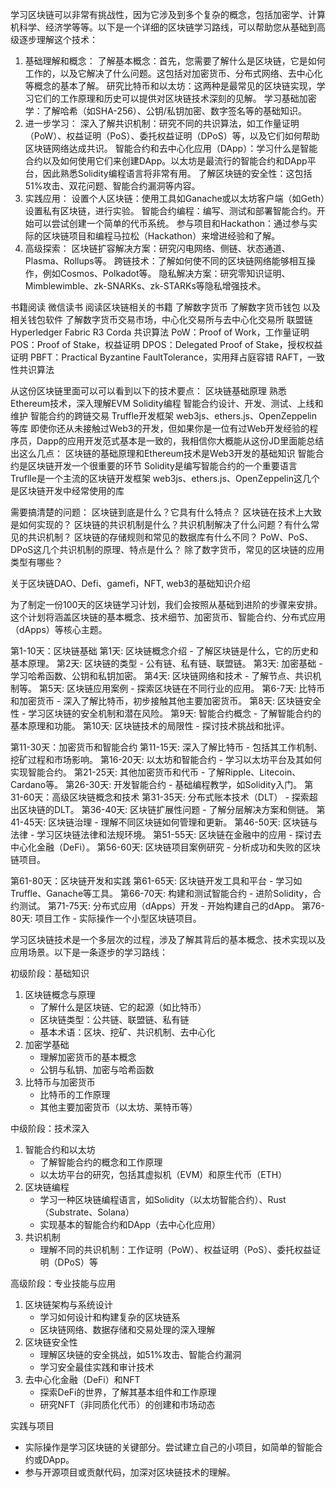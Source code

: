 学习区块链可以非常有挑战性，因为它涉及到多个复杂的概念，包括加密学、计算机科学、经济学等等。以下是一个详细的区块链学习路线，可以帮助您从基础到高级逐步理解这个技术：
1. 基础理解和概念：
了解基本概念：首先，您需要了解什么是区块链，它是如何工作的，以及它解决了什么问题。这包括对加密货币、分布式网络、去中心化等概念的基本了解。
研究比特币和以太坊：这两种是最常见的区块链实现，学习它们的工作原理和历史可以提供对区块链技术深刻的见解。
学习基础加密学：了解哈希（如SHA-256）、公钥/私钥加密、数字签名等的基础知识。
2. 进一步学习：
深入了解共识机制：研究不同的共识算法，如工作量证明（PoW）、权益证明（PoS）、委托权益证明（DPoS）等，以及它们如何帮助区块链网络达成共识。
智能合约和去中心化应用（DApp）：学习什么是智能合约以及如何使用它们来创建DApp。以太坊是最流行的智能合约和DApp平台，因此熟悉Solidity编程语言将非常有用。
了解区块链的安全性：这包括51%攻击、双花问题、智能合约漏洞等内容。
3. 实践应用：
设置个人区块链：使用工具如Ganache或以太坊客户端（如Geth）设置私有区块链，进行实验。
智能合约编程：编写、测试和部署智能合约。开始可以尝试创建一个简单的代币系统。
参与项目和Hackathon：通过参与实际的区块链项目和编程马拉松（Hackathon）来增进经验和了解。
4. 高级探索：
区块链扩容解决方案：研究闪电网络、侧链、状态通道、Plasma、Rollups等。
跨链技术：了解如何使不同的区块链网络能够相互操作，例如Cosmos、Polkadot等。
隐私解决方案：研究零知识证明、Mimblewimble、zk-SNARKs、zk-STARKs等隐私增强技术。



书籍阅读
微信读书 阅读区块链相关的书籍
了解数字货币
了解数字货币钱包 以及相关钱包软件
了解数字货币交易市场，中心化交易所与去中心化交易所
联盟链
Hyperledger Fabric
R3 Corda
共识算法
PoW：Proof of Work，工作量证明
POS：Proof of Stake，权益证明
DPOS：Delegated Proof of Stake，授权权益证明
PBFT：Practical Byzantine FaultTolerance，实用拜占庭容错
RAFT，一致性共识算法




从这份区块链里面可以可以看到以下的技术要点：
区块链基础原理
熟悉Ethereum技术，深入理解EVM
Solidity编程
智能合约设计、开发、测试、上线和维护
智能合约的跨链交易
Truffle开发框架
web3js、ethers.js、OpenZeppelin等库
即使你还从未接触过Web3的开发，但如果你是一位有过Web开发经验的程序员，Dapp的应用开发范式基本是一致的，我相信你大概能从这份JD里面能总结出这么几点：
区块链的基础原理和Ethereum技术是Web3开发的基础知识
智能合约是区块链开发一个很重要的环节
Solidity是编写智能合约的一个重要语言
Truflle是一个主流的区块链开发框架
web3js、ethers.js、OpenZeppelin这几个是区块链开发中经常使用的库

需要搞清楚的问题：
区块链到底是什么？它具有什么特点？
区块链在技术上大致是如何实现的？
区块链的共识机制是什么？共识机制解决了什么问题？有什么常见的共识机制？
区块链的存储规则和常见的数据库有什么不同？
PoW、PoS、DPoS这几个共识机制的原理、特点是什么？
除了数字货币，常见的区块链的应用类型有哪些？

关于区块链DAO、Defi、gamefi，NFT, web3的基础知识介绍


为了制定一份100天的区块链学习计划，我们会按照从基础到进阶的步骤来安排。这个计划将涵盖区块链的基本概念、技术细节、加密货币、智能合约、分布式应用（dApps）等核心主题。

第1-10天：区块链基础
第1天: 区块链概念介绍 - 了解区块链是什么，它的历史和基本原理。
第2天: 区块链的类型 - 公有链、私有链、联盟链。
第3天: 加密基础 - 学习哈希函数、公钥和私钥加密。
第4天: 区块链网络和技术 - 了解节点、共识机制等。
第5天: 区块链应用案例 - 探索区块链在不同行业的应用。
第6-7天: 比特币和加密货币 - 深入了解比特币，初步接触其他主要加密货币。
第8天: 区块链安全性 - 学习区块链的安全机制和潜在风险。
第9天: 智能合约概念 - 了解智能合约的基本原理和功能。
第10天: 区块链技术的局限性 - 探讨技术挑战和批评。

第11-30天：加密货币和智能合约
第11-15天: 深入了解比特币 - 包括其工作机制、挖矿过程和市场影响。
第16-20天: 以太坊和智能合约 - 学习以太坊平台及其如何实现智能合约。
第21-25天: 其他加密货币和代币 - 了解Ripple、Litecoin、Cardano等。
第26-30天: 开发智能合约 - 基础编程教学，如Solidity入门。
第31-60天：高级区块链概念和技术
第31-35天: 分布式账本技术（DLT） - 探索超出区块链的DLT。
第36-40天: 区块链扩展性问题 - 了解分层解决方案和侧链。
第41-45天: 区块链治理 - 理解不同区块链如何管理和更新。
第46-50天: 区块链与法律 - 学习区块链法律和法规环境。
第51-55天: 区块链在金融中的应用 - 探讨去中心化金融（DeFi）。
第56-60天: 区块链项目案例研究 - 分析成功和失败的区块链项目。

第61-80天：区块链开发和实践
第61-65天: 区块链开发工具和平台 - 学习如Truffle、Ganache等工具。
第66-70天: 构建和测试智能合约 - 进阶Solidity，合约测试。
第71-75天: 分布式应用（dApps）开发 - 开始构建自己的dApp。
第76-80天: 项目工作 - 实际操作一个小型区块链项目。


学习区块链技术是一个多层次的过程，涉及了解其背后的基本概念、技术实现以及应用场景。以下是一条逐步的学习路线：

初级阶段：基础知识
1. 区块链概念与原理
   - 了解什么是区块链、它的起源（如比特币）
   - 区块链类型：公共链、联盟链、私有链
   - 基本术语：区块、挖矿、共识机制、去中心化
2. 加密学基础
   - 理解加密货币的基本概念
   - 公钥与私钥、加密与哈希函数
3. 比特币与加密货币
   - 比特币的工作原理
   - 其他主要加密货币（以太坊、莱特币等）

中级阶段：技术深入
1. 智能合约和以太坊
   - 了解智能合约的概念和工作原理
   - 以太坊平台的研究，包括其虚拟机（EVM）和原生代币（ETH）
2. 区块链编程
   - 学习一种区块链编程语言，如Solidity（以太坊智能合约）、Rust（Substrate、Solana）
   - 实现基本的智能合约和DApp（去中心化应用）
3. 共识机制
   - 理解不同的共识机制：工作证明（PoW）、权益证明（PoS）、委托权益证明（DPoS）等

高级阶段：专业技能与应用
1. 区块链架构与系统设计
   - 学习如何设计和构建复杂的区块链系
   - 区块链网络、数据存储和交易处理的深入理解
2. 区块链安全性
   - 理解区块链的安全挑战，如51%攻击、智能合约漏洞
   - 学习安全最佳实践和审计技术
3. 去中心化金融（DeFi）和NFT
   - 探索DeFi的世界，了解其基本组件和工作原理
   - 研究NFT（非同质化代币）的创建和市场动态

实践与项目
- 实际操作是学习区块链的关键部分。尝试建立自己的小项目，如简单的智能合约或DApp。
- 参与开源项目或贡献代码，加深对区块链技术的理解。

